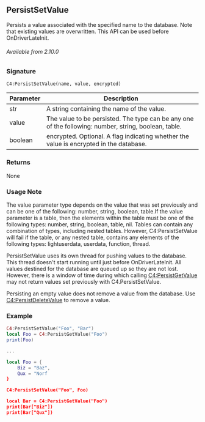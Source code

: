 ## PersistSetValue

Persists a value associated with the specified name to the database. Note that existing values are overwritten. This API can be used before OnDriverLateInit.

###### Available from 2.10.0

### Signature

`C4:PersistSetValue(name, value, encrypted) `


| Parameter | Description                                                                                          |
| --------- | ---------------------------------------------------------------------------------------------------- |
| str       | A string containing the name of the value.                                                           |
| value     | The value to be persisted. The type can be any one of the following: number, string, boolean, table. |
| boolean   | encrypted. Optional. A flag indicating whether the value is encrypted in the database.               |


### Returns

None


### Usage Note

The value parameter type depends on the value that was set previously and can be one of the following: number, string, boolean, table.If the value parameter is a table, then the elements within the table must be one of the following types: number, string, boolean, table, nil. Tables can contain any combination of types, including nested tables. However, C4:PersistSetValue will fail if the table, or any nested table, contains any elements of the following types: lightuserdata, userdata, function, thread.


PersistSetValue uses its own thread for pushing values to the database. This thread doesn't start running until just before OnDriverLateInit. All values destined for the database are queued up so they are not lost. However, there is a window of time during which calling [C4:PersistGetValue][1] may not return values set previously with C4.PersistSetValue.

Persisting an empty value does not remove a value from the database. Use [C4:PersistDeleteValue][2] to remove a value.

### Example

```lua
C4:PersistSetValue("Foo", "Bar")
local Foo = C4:PersistGetValue("Foo")
print(Foo)

...

local Foo = {
    Biz = "Baz",
    Qux = "Norf
}

C4:PersistSetValue("Foo", Foo)

local Bar = C4:PersistGetValue("Foo")
print(Bar["Biz"])
print(Bar["Qux"])
```

[1]:	https://snap-one.github.io/docs-driverworks-api/#persistence-interface-persistgetvalue
[2]:	https://snap-one.github.io/docs-driverworks-api/#persistence-interface-persistdeletevalue